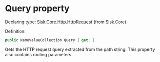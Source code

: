 <!--

Copyrights 2023 Sisk Framework - CypherPotato
Published under MIT license

!!! DO NOT EDIT THIS FILE !!!
This file was generated by a tool in the Sisk package. To edit the information in this documentation,
edit the XML documentation present in the Sisk source code.

-->


# Query property

Declaring type: [Sisk.Core.Http.HttpRequest](/spec/Sisk.Core.Http.HttpRequest.md) (from Sisk.Core)


Definition:

```cs
public NameValueCollection Query { get; }
```

Gets the HTTP request query extracted from the path string. This property also contains routing parameters.

